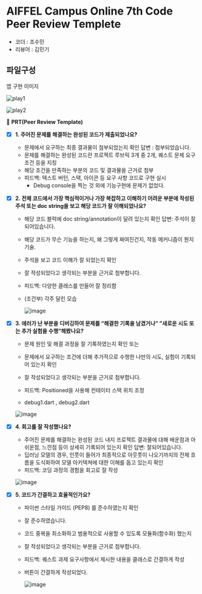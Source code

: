 # AIFFEL Campus Online 7th Code Peer Review Templete

- 코더 : 조수민
- 리뷰어 : 김민기
  
## 파일구성  

앱 구현 이미지  

![play1](https://github.com/whtnals135/AIFFEL_Online_Quest/assets/149548856/d56fa972-faab-4ab2-89e9-b9dc7cbee100)  

![play2](https://github.com/whtnals135/AIFFEL_Online_Quest/assets/149548856/11034f3b-da34-49d0-a62c-fada7ede3019)  



🔑 **PRT(Peer Review Template)**

- [x]  **1. 주어진 문제를 해결하는 완성된 코드가 제출되었나요?**
    - 문제에서 요구하는 최종 결과물이 첨부되었는지 확인
      답변 :  첨부되었습니다.
    - 문제를 해결하는 완성된 코드란 프로젝트 루브릭 3개 중 2개, 
    퀘스트 문제 요구조건 등을 지칭
    - 해당 조건을 만족하는 부분의 코드 및 결과물을 근거로 첨부
    - 피드백: 텍스트 버턴, 스택, 아이콘 등 요구 사항 코드로 구현 실시
        - Debug console을 찍는 것 외에 기능구현에 문제가 없었다.


  
- [x]  **2. 전체 코드에서 가장 핵심적이거나 가장 복잡하고 이해하기 어려운 부분에 작성된 
주석 또는 doc string을 보고 해당 코드가 잘 이해되었나요?**
    - 해당 코드 블럭에 doc string/annotation이 달려 있는지 확인
      답변: 주석이 잘 되어있습니다.
    - 해당 코드가 무슨 기능을 하는지, 왜 그렇게 짜여진건지, 작동 메커니즘이 뭔지 기술.
    - 주석을 보고 코드 이해가 잘 되었는지 확인
    - 잘 작성되었다고 생각되는 부분을 근거로 첨부합니다.
    - 피드백: 다양한 클래스를 만들어 잘 정리함

    - (조건부) 각주 달린 모습
  
      ![image](https://github.com/NeatyNut/sumin/assets/89675001/370ec39a-3127-41d5-9fb2-191c50f6705c)





        
- [x]  **3. 에러가 난 부분을 디버깅하여 문제를 “해결한 기록을 남겼거나” 
”새로운 시도 또는 추가 실험을 수행”해봤나요?**
    - 문제 원인 및 해결 과정을 잘 기록하였는지 확인 또는
    - 문제에서 요구하는 조건에 더해 추가적으로 수행한 나만의 시도, 
    실험이 기록되어 있는지 확인
    - 잘 작성되었다고 생각되는 부분을 근거로 첨부합니다.
    - 피드백:  Positioned을 사용해 컨테이터 스택 위치 조정

   - debug1.dart , debug2.dart

    ![image](https://github.com/NeatyNut/sumin/assets/89675001/2af9ae44-ec8d-47b9-8272-e8260d6985dd)



   
- [x]  **4. 회고를 잘 작성했나요?**
    - 주어진 문제를 해결하는 완성된 코드 내지 프로젝트 결과물에 대해
    배운점과 아쉬운점, 느낀점 등이 상세히 기록되어 있는지 확인
    답변: 잘되어있습니다.
    - 딥러닝 모델의 경우,
      인풋이 들어가 최종적으로 아웃풋이 나오기까지의 전체 흐름을 도식화하여 
      모델 아키텍쳐에 대한 이해를 돕고 있는지 확인
    - 피드백: 코딩 과정의 경험을 회고로 잘 작성

     ![image](https://github.com/NeatyNut/sumin/assets/89675001/e85021d6-ee1d-4589-ab28-9b8af382ec97)




- [x]  **5. 코드가 간결하고 효율적인가요?**
    - 파이썬 스타일 가이드 (PEP8) 를 준수하였는지 확인
    - 잘 준수하였습니다.
    - 코드 중복을 최소화하고 범용적으로 사용할 수 있도록 모듈화(함수화) 했는지
    - 잘 작성되었다고 생각되는 부분을 근거로 첨부합니다.
    - 피드백: 퀘스트 과제 요구사항에서 제시한 내용을 클래스로 간결하게 작성

    - 버튼이 간결하게 작성되었다.

      ![image](https://github.com/NeatyNut/sumin/assets/89675001/7a0293ce-9d86-4960-a4d4-1067b465203d)

